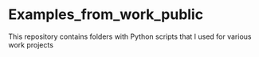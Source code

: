 # Examples_from_work_public
This repository contains folders with Python scripts that I used for various work projects
